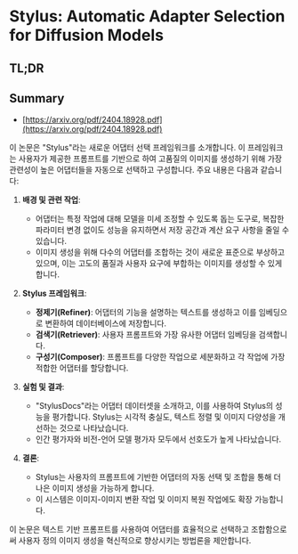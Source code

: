 # Stylus: Automatic Adapter Selection for Diffusion Models
## TL;DR
## Summary
- [https://arxiv.org/pdf/2404.18928.pdf](https://arxiv.org/pdf/2404.18928.pdf)

이 논문은 "Stylus"라는 새로운 어댑터 선택 프레임워크를 소개합니다. 이 프레임워크는 사용자가 제공한 프롬프트를 기반으로 하여 고품질의 이미지를 생성하기 위해 가장 관련성이 높은 어댑터들을 자동으로 선택하고 구성합니다. 주요 내용은 다음과 같습니다:

1. **배경 및 관련 작업**:
   - 어댑터는 특정 작업에 대해 모델을 미세 조정할 수 있도록 돕는 도구로, 복잡한 파라미터 변경 없이도 성능을 유지하면서 저장 공간과 계산 요구 사항을 줄일 수 있습니다.
   - 이미지 생성을 위해 다수의 어댑터를 조합하는 것이 새로운 표준으로 부상하고 있으며, 이는 고도의 품질과 사용자 요구에 부합하는 이미지를 생성할 수 있게 합니다.

2. **Stylus 프레임워크**:
   - **정제기(Refiner)**: 어댑터의 기능을 설명하는 텍스트를 생성하고 이를 임베딩으로 변환하여 데이터베이스에 저장합니다.
   - **검색기(Retriever)**: 사용자 프롬프트와 가장 유사한 어댑터 임베딩을 검색합니다.
   - **구성기(Composer)**: 프롬프트를 다양한 작업으로 세분화하고 각 작업에 가장 적합한 어댑터를 할당합니다.

3. **실험 및 결과**:
   - "StylusDocs"라는 어댑터 데이터셋을 소개하고, 이를 사용하여 Stylus의 성능을 평가합니다. Stylus는 시각적 충실도, 텍스트 정렬 및 이미지 다양성을 개선하는 것으로 나타났습니다.
   - 인간 평가자와 비전-언어 모델 평가자 모두에서 선호도가 높게 나타났습니다.

4. **결론**:
   - Stylus는 사용자의 프롬프트에 기반한 어댑터의 자동 선택 및 조합을 통해 더 나은 이미지 생성을 가능하게 합니다.
   - 이 시스템은 이미지-이미지 변환 작업 및 이미지 복원 작업에도 확장 가능합니다.

이 논문은 텍스트 기반 프롬프트를 사용하여 어댑터를 효율적으로 선택하고 조합함으로써 사용자 정의 이미지 생성을 혁신적으로 향상시키는 방법론을 제안합니다.